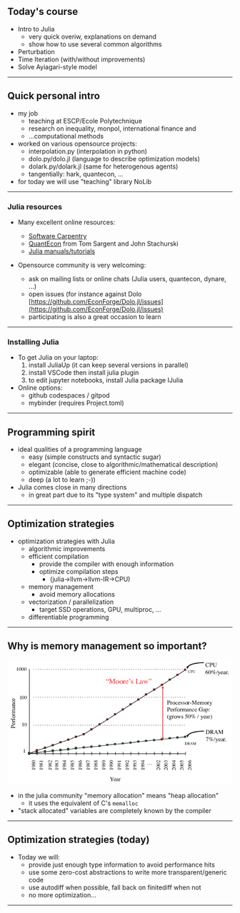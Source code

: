 ## Today's course

- Intro to Julia
  - very quick overiw, explanations on demand
  - show how to use several common algorithms
- Perturbation
- Time Iteration (with/without improvements)
- Solve Ayiagari-style model

----

## Quick personal intro

- my job
  - teaching at ESCP/Ecole Polytechnique
  - research on inequality, monpol, international finance and
  - ...computational methods
- worked on various opensource projects:
  - interpolation.py (interpolation in python)
  - dolo.py/dolo.jl (language to describe optimization models)
  - dolark.py/dolark.jl (same for heterogenous agents)
  - tangentially: hark, quantecon, ...
- for today we will use "teaching" library NoLib

----


### Julia resources

- Many excellent online resources:

    - [Software Carpentry](https://software-carpentry.org/)
    - [QuantEcon](https://quantecon.org/news-item/need-for-speed-in-julia) from Tom Sargent and John Stachurski
    - [Julia manuals/tutorials](https://julialang.org/learning/)
    
- Opensource community is very welcoming:

    - ask on mailing lists or online chats (Julia users, quantecon, dynare, ...)
    - open issues (for instance against Dolo [https://github.com/EconForge/Dolo.jl/issues](https://github.com/EconForge/Dolo.jl/issues)
    - participating is also a great occasion to learn

----

### Installing Julia

- To get Julia on your laptop:
  1. install JuliaUp (it can keep several versions in parallel)
  2. install VSCode then install julia plugin
  3. to edit jupyter notebooks, install Julia package IJulia
- Online options:
  - github codespaces / gitpod
  - mybinder (requires Project.toml)

----

## Programming spirit

- ideal qualities of a programming language
  - easy (simple constructs and syntactic sugar)
  - elegant (concise, close to algorithmic/mathematical description)
  - optimizable (able to generate efficient machine code)
  - deep (a lot to learn ;-))
- Julia comes close in many directions
  - in great part due to its "type system" and multiple dispatch

----

## Optimization strategies

- optimization strategies with Julia
  - algorithmic improvements
  - efficient compilation
    - provide the compiler with enough information
    - optimize compilation steps
      - (julia->llvm->llvm-IR->CPU)
  - memory management
    - avoid memory allocations
  - vectorization / parallelization
    - target SSD operations, GPU, multiproc, ...
  - differentiable programming

----

## Why is memory management so important?

![](Memory-Access-vs-CPU-speed.png)

- in the julia community "memory allocation" means "heap allocation" 
  - it uses the equivalent of C's `memalloc`
- "stack allocated" variables are completely known by the compiler

----

## Optimization strategies (today)

- Today we will:
  - provide just enough type information to avoid performance hits
  - use some zero-cost abstractions to write more transparent/generic code
  - use autodiff when possible, fall back on finitediff when not
  - no more optimization...

---
